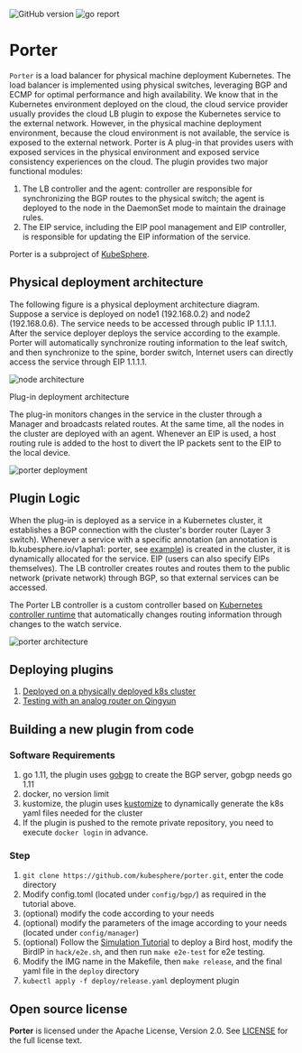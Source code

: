 ![GitHub version](https://img.shields.io/badge/version-v0.0.1-brightgreen.svg?logo=appveyor&longCache=true&style=flat)
![go report](https://goreportcard.com/badge/github.com/kubesphere/porter)

# Porter
`Porter` is a load balancer for physical machine deployment Kubernetes. The load balancer is implemented using physical switches, leveraging BGP and ECMP for optimal performance and high availability. We know that in the Kubernetes environment deployed on the cloud, the cloud service provider usually provides the cloud LB plugin to expose the Kubernetes service to the external network. However, in the physical machine deployment environment, because the cloud environment is not available, the service is exposed to the external network. Porter is A plug-in that provides users with exposed services in the physical environment and exposed service consistency experiences on the cloud. The plugin provides two major functional modules:

1. The LB controller and the agent: controller are responsible for synchronizing the BGP routes to the physical switch; the agent is deployed to the node in the DaemonSet mode to maintain the drainage rules.
2. The EIP service, including the EIP pool management and EIP controller, is responsible for updating the EIP information of the service.

Porter is a subproject of [KubeSphere](https://kubesphere.io/). 

## Physical deployment architecture
The following figure is a physical deployment architecture diagram. Suppose a service is deployed on node1 (192.168.0.2) and node2 (192.168.0.6). The service needs to be accessed through public IP 1.1.1.1. After the service deployer deploys the service according to the example. Porter will automatically synchronize routing information to the leaf switch, and then synchronize to the spine, border switch, Internet users can directly access the service through EIP 1.1.1.1.


![node architecture](doc/img/node-arch.png)

Plug-in deployment architecture

The plug-in monitors changes in the service in the cluster through a Manager and broadcasts related routes. At the same time, all the nodes in the cluster are deployed with an agent. Whenever an EIP is used, a host routing rule is added to the host to divert the IP packets sent to the EIP to the local device.


![porter deployment](doc/img/porter-deployment.png)

## Plugin Logic

When the plug-in is deployed as a service in a Kubernetes cluster, it establishes a BGP connection with the cluster's border router (Layer 3 switch). Whenever a service with a specific annotation (an annotation is lb.kubesphere.io/v1apha1: porter, see [example](config/samples/service.yaml)) is created in the cluster, it is dynamically allocated for the service. EIP (users can also specify EIPs themselves). The LB controller creates routes and routes them to the public network (private network) through BGP, so that external services can be accessed.

The Porter LB controller is a custom controller based on [Kubernetes controller runtime](https://github.com/kubernetes-sigs/controller-runtime) that automatically changes routing information through changes to the watch service.

![porter architecture](doc/img/porter-arch.png)


## Deploying plugins

1. [Deployed on a physically deployed k8s cluster](doc/deploy_baremetal.md)
2. [Testing with an analog router on Qingyun](doc/simulate_with_bird.md)

## Building a new plugin from code

### Software Requirements

1. go 1.11, the plugin uses [gobgp](https://github.com/osrg/gobgp) to create the BGP server, gobgp needs go 1.11
2. docker, no version limit
3. kustomize, the plugin uses [kustomize](https://github.com/kubernetes-sigs/kustomize/blob/master/docs/INSTALL.md) to dynamically generate the k8s yaml files needed for the cluster
4. If the plugin is pushed to the remote private repository, you need to execute `docker login` in advance.

### Step

1. `git clone https://github.com/kubesphere/porter.git`, enter the code directory
2. Modify config.toml (located under `config/bgp/`) as required in the tutorial above.
3. (optional) modify the code according to your needs
4. (optional) modify the parameters of the image according to your needs (located under `config/manager`)
5. (optional) Follow the [Simulation Tutorial](doc/simulate_with_bird.md) to deploy a Bird host, modify the BirdIP in `hack/e2e.sh`, and then run `make e2e-test` for e2e testing.
6. Modify the IMG name in the Makefile, then `make release`, and the final yaml file in the `deploy` directory
7. `kubectl apply -f deploy/release.yaml` deployment plugin

## Open source license

**Porter** is licensed under the Apache License, Version 2.0. See [LICENSE](./LICENSE) for the full license text.
